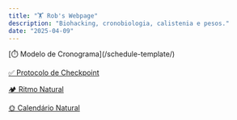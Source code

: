 ```yaml
---
title: "🏋️ Rob's Webpage"
description: "Biohacking, cronobiologia, calistenia e pesos."
date: "2025-04-09"
---
```


<section class="section text-center">
[⏱️ Modelo de Cronograma](/schedule-template/)

[✅ Protocolo de Checkpoint](/checkpoint-protocol/)

[🏕️ Ritmo Natural](/natural-rhythm/)

[🌞 Calendário Natural](/natural-calendar/)
</section>
